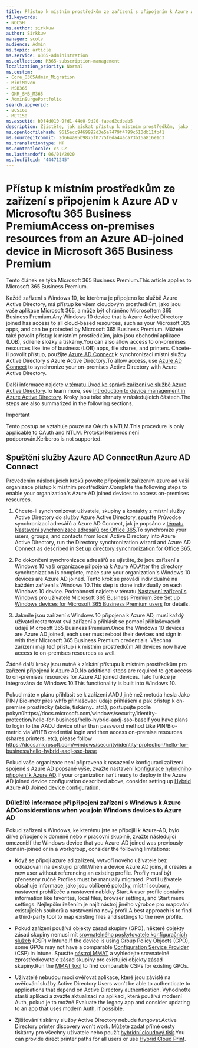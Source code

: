 ```yaml
---
title: Přístup k místním prostředkům ze zařízení s připojením k Azure AD v Microsoftu 365 Business
f1.keywords:
- NOCSH
ms.author: sirkkuw
author: Sirkkuw
manager: scotv
audience: Admin
ms.topic: article
ms.service: o365-administration
ms.collection: M365-subscription-management
localization_priority: Normal
ms.custom:
- Core_O365Admin_Migration
- MiniMaven
- MSB365
- OKR_SMB_M365
- AdminSurgePortfolio
search.appverid:
- BCS160
- MET150
ms.assetid: b0f4d010-9fd1-44d0-9d20-fabad2cdbab5
description: Zjistěte, jak získat přístup k místním prostředkům, jako jsou obchodní aplikace, sdílené složky a tiskárny ze zařízení Azure Active Directory, které se připojilo k zařízení s Windows 10.
ms.openlocfilehash: 9615ecc9469992d3e5a7479f4799c610db11fb41
ms.sourcegitcommit: 2d664a95b9875f0775f0da44aca73b16a816e1c3
ms.translationtype: MT
ms.contentlocale: cs-CZ
ms.lasthandoff: 06/01/2020
ms.locfileid: "44471245"
---
```

# <a name="access-on-premises-resources-from-an-azure-ad-joined-device-in-microsoft-365-business-premium"></a><span data-ttu-id="faaa1-103">Přístup k místním prostředkům ze zařízení s připojením k Azure AD v Microsoftu 365 Business Premium</span><span class="sxs-lookup"><span data-stu-id="faaa1-103">Access on-premises resources from an Azure AD-joined device in Microsoft 365 Business Premium</span></span>

<span data-ttu-id="faaa1-104">Tento článek se týká Microsoft 365 Business Premium.</span><span class="sxs-lookup"><span data-stu-id="faaa1-104">This article applies to Microsoft 365 Business Premium.</span></span>

<span data-ttu-id="faaa1-105">Každé zařízení s Windows 10, ke kterému je připojeno ke službě Azure Active Directory, má přístup ke všem cloudovým prostředkům, jako jsou vaše aplikace Microsoft 365, a může být chráněno Microsoftem 365 Business Premium.</span><span class="sxs-lookup"><span data-stu-id="faaa1-105">Any Windows 10 device that is Azure Active Directory joined has access to all cloud-based resources, such as your Microsoft 365 apps, and can be protected by Microsoft 365 Business Premium.</span></span> <span data-ttu-id="faaa1-106">Můžete také povolit přístup k místním prostředkům, jako jsou obchodní aplikace (LOB), sdílené složky a tiskárny.</span><span class="sxs-lookup"><span data-stu-id="faaa1-106">You can also allow access to on-premises resources like line of business (LOB) apps, file shares, and printers.</span></span> <span data-ttu-id="faaa1-107">Chcete-li povolit přístup, použijte [Azure AD Connect](https://docs.microsoft.com/azure/active-directory/connect/active-directory-aadconnect) k synchronizaci místní služby Active Directory s Azure Active Directory.</span><span class="sxs-lookup"><span data-stu-id="faaa1-107">To allow access, use [Azure AD Connect](https://docs.microsoft.com/azure/active-directory/connect/active-directory-aadconnect) to synchronize your on-premises Active Directory with Azure Active Directory.</span></span> 

<span data-ttu-id="faaa1-108">Další informace najdete [v tématu Úvod ke správě zařízení ve službě Azure Active Directory](https://docs.microsoft.com/azure/active-directory/device-management-introduction).</span><span class="sxs-lookup"><span data-stu-id="faaa1-108">To learn more, see [Introduction to device management in Azure Active Directory](https://docs.microsoft.com/azure/active-directory/device-management-introduction).</span></span>
<span data-ttu-id="faaa1-109">Kroky jsou také shrnuty v následujících částech.</span><span class="sxs-lookup"><span data-stu-id="faaa1-109">The steps are also summarized in the following sections.</span></span>

> [!IMPORTANT]
> <span data-ttu-id="faaa1-110">Tento postup se vztahuje pouze na OAuth a NTLM.</span><span class="sxs-lookup"><span data-stu-id="faaa1-110">This procedure is only applicable to OAuth and NTLM.</span></span> <span data-ttu-id="faaa1-111">Protokol Kerberos není podporován.</span><span class="sxs-lookup"><span data-stu-id="faaa1-111">Kerberos is not supported.</span></span>
 
## <a name="run-azure-ad-connect"></a><span data-ttu-id="faaa1-112">Spuštění služby Azure AD Connect</span><span class="sxs-lookup"><span data-stu-id="faaa1-112">Run Azure AD Connect</span></span>

<span data-ttu-id="faaa1-113">Provedením následujících kroků povolte připojení k zařízením azure ad vaší organizace přístup k místním prostředkům.</span><span class="sxs-lookup"><span data-stu-id="faaa1-113">Complete the following steps to enable your organization's Azure AD joined devices to access on-premises resources.</span></span>
  
1. <span data-ttu-id="faaa1-114">Chcete-li synchronizovat uživatele, skupiny a kontakty z místní služby Active Directory do služby Azure Active Directory, spusťte Průvodce synchronizací adresářů a Azure AD Connect, jak je popsáno v [tématu Nastavení synchronizace adresářů pro Office 365](https://docs.microsoft.com/office365/enterprise/set-up-directory-synchronization).</span><span class="sxs-lookup"><span data-stu-id="faaa1-114">To synchronize your users, groups, and contacts from local Active Directory into Azure Active Directory, run the Directory synchronization wizard and Azure AD Connect as described in [Set up directory synchronization for Office 365](https://docs.microsoft.com/office365/enterprise/set-up-directory-synchronization).</span></span>
    
2. <span data-ttu-id="faaa1-115">Po dokončení synchronizace adresářů se ujistěte, že jsou zařízení s Windows 10 vaší organizace připojená k Azure AD.</span><span class="sxs-lookup"><span data-stu-id="faaa1-115">After the directory synchronization is complete, make sure your organization's Windows 10 devices are Azure AD joined.</span></span> <span data-ttu-id="faaa1-116">Tento krok se provádí individuálně na každém zařízení s Windows 10.</span><span class="sxs-lookup"><span data-stu-id="faaa1-116">This step is done individually on each Windows 10 device.</span></span> <span data-ttu-id="faaa1-117">Podrobnosti najdete v tématu [Nastavení zařízení s Windows pro uživatele Microsoft 365 Business Premium.](set-up-windows-devices.md)</span><span class="sxs-lookup"><span data-stu-id="faaa1-117">See [Set up Windows devices for Microsoft 365 Business Premium users](set-up-windows-devices.md) for details.</span></span> 
    
3. <span data-ttu-id="faaa1-118">Jakmile jsou zařízení s Windows 10 připojena k Azure AD, musí každý uživatel restartovat svá zařízení a přihlásit se pomocí přihlašovacích údajů Microsoft 365 Business Premium.</span><span class="sxs-lookup"><span data-stu-id="faaa1-118">Once the Windows 10 devices are Azure AD joined, each user must reboot their devices and sign in with their Microsoft 365 Business Premium credentials.</span></span> <span data-ttu-id="faaa1-119">Všechna zařízení mají teď přístup i k místním prostředkům.</span><span class="sxs-lookup"><span data-stu-id="faaa1-119">All devices now have access to on-premises resources as well.</span></span>
    
<span data-ttu-id="faaa1-120">Žádné další kroky jsou nutné k získání přístupu k místním prostředkům pro zařízení připojená k Azure AD.</span><span class="sxs-lookup"><span data-stu-id="faaa1-120">No additional steps are required to get access to on-premises resources for Azure AD joined devices.</span></span> <span data-ttu-id="faaa1-121">Tato funkce je integrována do Windows 10.</span><span class="sxs-lookup"><span data-stu-id="faaa1-121">This functionality is built into Windows 10.</span></span> 

<span data-ttu-id="faaa1-122">Pokud máte v plánu přihlásit se k zařízení AADJ jiné než metoda hesla Jako PIN / Bio-metr přes whfb přihlašovací údaje přihlášení a pak přístup k on-premise prostředky (akcie, tiskárny.. atd.), postupujte podle pokynůhttps://docs.microsoft.com/windows/security/identity-protection/hello-for-business/hello-hybrid-aadj-sso-base</span><span class="sxs-lookup"><span data-stu-id="faaa1-122">If you have plans to login to the AADJ device other than password method Like PIN/Bio-metric via WHFB credential login and then access on-premise resources (shares,printers..etc), please follow https://docs.microsoft.com/windows/security/identity-protection/hello-for-business/hello-hybrid-aadj-sso-base</span></span>
  
<span data-ttu-id="faaa1-123">Pokud vaše organizace není připravena k nasazení v konfiguraci zařízení spojené s Azure AD popsané výše, zvažte nastavení [konfigurace hybridního připojení k Azure AD](manage-windows-devices.md).</span><span class="sxs-lookup"><span data-stu-id="faaa1-123">If your organization isn't ready to deploy in the Azure AD joined device configuration described above, consider setting up [Hybrid Azure AD Joined device configuration](manage-windows-devices.md).</span></span>
  
### <a name="considerations-when-you-join-windows-devices-to-azure-ad"></a><span data-ttu-id="faaa1-124">Důležité informace při připojení zařízení s Windows k Azure AD</span><span class="sxs-lookup"><span data-stu-id="faaa1-124">Considerations when you join Windows devices to Azure AD</span></span>

<span data-ttu-id="faaa1-125">Pokud zařízení s Windows, ke kterému jste se připojili k Azure-AD, bylo dříve připojeno k doméně nebo v pracovní skupině, zvažte následující omezení:</span><span class="sxs-lookup"><span data-stu-id="faaa1-125">If the Windows device that you Azure-AD joined was previously domain-joined or in a workgroup, consider the following limitations:</span></span>
  
- <span data-ttu-id="faaa1-126">Když se připojí azure ad zařízení, vytvoří nového uživatele bez odkazování na existující profil.</span><span class="sxs-lookup"><span data-stu-id="faaa1-126">When a device Azure AD joins, it creates a new user without referencing an existing profile.</span></span> <span data-ttu-id="faaa1-127">Profily musí být přeneseny ručně.</span><span class="sxs-lookup"><span data-stu-id="faaa1-127">Profiles must be manually migrated.</span></span> <span data-ttu-id="faaa1-128">Profil uživatele obsahuje informace, jako jsou oblíbené položky, místní soubory, nastavení prohlížeče a nastavení nabídky Start.</span><span class="sxs-lookup"><span data-stu-id="faaa1-128">A user profile contains information like favorites, local files, browser settings, and Start menu settings.</span></span> <span data-ttu-id="faaa1-129">Nejlepším řešením je najít nástroj jiného výrobce pro mapování existujících souborů a nastavení na nový profil.</span><span class="sxs-lookup"><span data-stu-id="faaa1-129">A best approach is to find a third-party tool to map existing files and settings to the new profile.</span></span>

- <span data-ttu-id="faaa1-130">Pokud zařízení používá objekty zásad skupiny (GPO), některé objekty zásad skupiny nemusí mít [srovnatelného poskytovatele konfiguračních služeb](https://docs.microsoft.com/windows/configuration/provisioning-packages/how-it-pros-can-use-configuration-service-providers) (CSP) v Intune.</span><span class="sxs-lookup"><span data-stu-id="faaa1-130">If the device is using Group Policy Objects (GPO), some GPOs may not have a comparable [Configuration Service Provider](https://docs.microsoft.com/windows/configuration/provisioning-packages/how-it-pros-can-use-configuration-service-providers) (CSP) in Intune.</span></span> <span data-ttu-id="faaa1-131">Spusťte [nástroj MMAT](https://www.microsoft.com/download/details.aspx?id=45520) a vyhledejte srovnatelné zprostředkovatele zásad skupiny pro existující objekty zásad skupiny.</span><span class="sxs-lookup"><span data-stu-id="faaa1-131">Run the [MMAT tool](https://www.microsoft.com/download/details.aspx?id=45520) to find comparable CSPs for existing GPOs.</span></span>

- <span data-ttu-id="faaa1-132">Uživatelé nebudou moci ověřovat aplikace, které jsou závislé na ověřování služby Active Directory.</span><span class="sxs-lookup"><span data-stu-id="faaa1-132">Users won't be able to authenticate to applications that depend on Active Directory authentication.</span></span> <span data-ttu-id="faaa1-133">Vyhodnoťte starší aplikaci a zvažte aktualizaci na aplikaci, která používá moderní Auth, pokud je to možné.</span><span class="sxs-lookup"><span data-stu-id="faaa1-133">Evaluate the legacy app and consider updating to an app that uses modern Auth, if possible.</span></span>

- <span data-ttu-id="faaa1-134">Zjišťování tiskárny služby Active Directory nebude fungovat.</span><span class="sxs-lookup"><span data-stu-id="faaa1-134">Active Directory printer discovery won't work.</span></span> <span data-ttu-id="faaa1-135">Můžete zadat přímé cesty tiskárny pro všechny uživatele nebo použít [hybridní cloudový tisk](https://docs.microsoft.com/windows-server/administration/hybrid-cloud-print/hybrid-cloud-print-deploy).</span><span class="sxs-lookup"><span data-stu-id="faaa1-135">You can provide direct printer paths for all users or use [Hybrid Cloud Print](https://docs.microsoft.com/windows-server/administration/hybrid-cloud-print/hybrid-cloud-print-deploy).</span></span>
